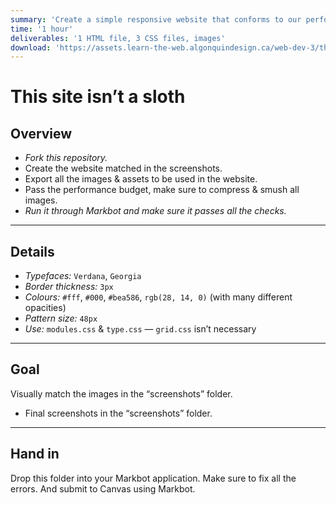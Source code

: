 ```yaml
---
summary: 'Create a simple responsive website that conforms to our performance budget.'
time: '1 hour'
deliverables: '1 HTML file, 3 CSS files, images'
download: 'https://assets.learn-the-web.algonquindesign.ca/web-dev-3/this-site-aint-no-sloth-download.zip'
---
```


# This site isn’t a sloth

## Overview

- *Fork this repository.*
- Create the website matched in the screenshots.
- Export all the images & assets to be used in the website.
- Pass the performance budget, make sure to compress & smush all images.
- *Run it through Markbot and make sure it passes all the checks.*

---

## Details

- *Typefaces:* `Verdana`, `Georgia`
- *Border thickness:* `3px`
- *Colours:* `#fff`, `#000`, `#bea586`, `rgb(28, 14, 0)` (with many different opacities)
- *Pattern size:* `48px`
- *Use:* `modules.css` & `type.css` — `grid.css` isn’t necessary

---

## Goal

Visually match the images in the “screenshots” folder.

- Final screenshots in the “screenshots” folder.

---

## Hand in

Drop this folder into your Markbot application. Make sure to fix all the errors. And submit to Canvas using Markbot.
